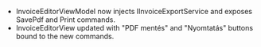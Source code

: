 - InvoiceEditorViewModel now injects IInvoiceExportService and exposes SavePdf and Print commands.
- InvoiceEditorView updated with "PDF mentés" and "Nyomtatás" buttons bound to the new commands.
